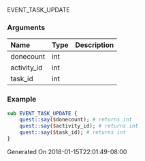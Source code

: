 EVENT_TASK_UPDATE
### Arguments
**Name**|**Type**|**Description**
:-----|:-----|:-----
donecount|int|
activity_id|int|
task_id|int|
### Example
```perl
sub EVENT_TASK_UPDATE {
	quest::say($donecount); # returns int
	quest::say($activity_id); # returns int
	quest::say($task_id); # returns int
}
```

Generated On 2018-01-15T22:01:49-08:00